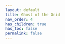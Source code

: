 ```yaml
---
layout: default
title: Ghost of the Grid
nav_order: 4
has_children: true
has_toc: false
permalink: false
---
```

